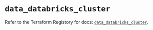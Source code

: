 # `data_databricks_cluster`

Refer to the Terraform Registory for docs: [`data_databricks_cluster`](https://registry.terraform.io/providers/databricks/databricks/1.31.0/docs/data-sources/cluster).
